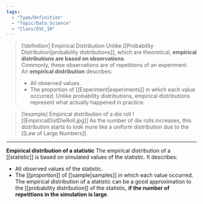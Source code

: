 ```yaml
---
tags:
  - "Type/Definition"
  - "Topic/Data_Science"
  - "Class/DSC_10"
---
```


> [!definition] Empirical Distribution
> Unlike [[Probability Distribution|probability distributions]], which are theoretical, **empirical distributions are based on observations**.  
> Commonly, these observations are of repetitions of an experiment.  
> An **empirical distribution** describes:  
> - All observed values.
> - The proportion of [[Experiment|experiments]] in which each value occurred. 
> Unlike probability distributions, empirical distributions represent what actually happened in practice.

> [!example] Empirical distribution of a die roll
> ![[EmpiricalDistDieRoll.jpg]]
> As the number of die rolls increases, this distribution starts to look more like a uniform distribution due to the [[Law of Large Numbers]].

---

**Empirical distribution of a statistic**
The empirical distribution of a [[statistic]] is based on simulated values of the statistic. It describes:
 - All observed values of the statistic.  
 - The [[proportion]] of [[sample|samples]] in which each value occurred.  
The empirical distribution of a statistic can be a good approximation to the [[probability distribution]] of the statistic, **if the number of repetitions in the simulation is large**.